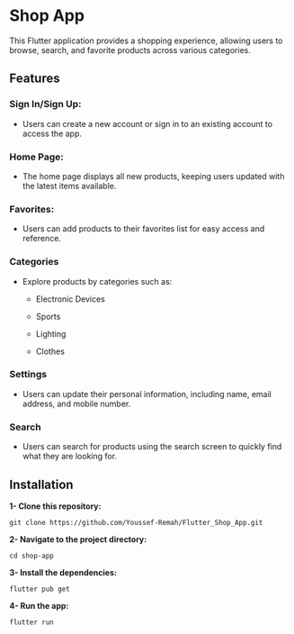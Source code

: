 # Shop App
This Flutter application provides a shopping experience, allowing users to browse, search, and favorite products across various categories.

## Features

### Sign In/Sign Up:
- Users can create a new account or sign in to an existing account to access the app.

### Home Page:
- The home page displays all new products, keeping users updated with the latest items available.

### Favorites:
- Users can add products to their favorites list for easy access and reference.

### Categories
- Explore products by categories such as:

  - Electronic Devices

  - Sports

  - Lighting

  - Clothes

### Settings
- Users can update their personal information, including name, email address, and mobile number.

### Search
- Users can search for products using the search screen to quickly find what they are looking for.

## Installation
**1- Clone this repository:**

`git clone https://github.com/Youssef-Remah/Flutter_Shop_App.git`

**2- Navigate to the project directory:**

`cd shop-app`

**3- Install the dependencies:**

`flutter pub get`

**4- Run the app:**

`flutter run`


